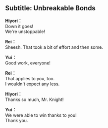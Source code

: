 # 

  
## Subtitle: Unbreakable Bonds
  
**Hiyori：**  
Down it goes!  
We're unstoppable!  
  
**Rei：**  
Sheesh. That took a bit of effort and then some.  
  
**Yui：**  
Good work, everyone!  
  
**Rei：**  
That applies to you, too.  
I wouldn't expect any less.  
  
**Hiyori：**  
Thanks so much, Mr. Knight!  
  
**Yui：**  
We were able to win thanks to you!  
Thank you.  
